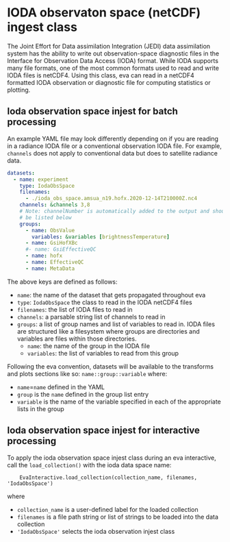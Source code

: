 # IODA observaton space (netCDF) ingest class
The Joint Effort for Data assimilation Integration (JEDI) data assimilation system has the ability to write out observation-space diagnostic files in the Interface for Observation Data Access (IODA) format. While IODA supports many file formats, one of the most common formats used to read and write IODA files is netCDF4. Using this class, eva can read in a netCDF4 formatted IODA observation or diagnostic file for computing statistics or plotting.


## Ioda observation space injest for batch processing

An example YAML file may look differently depending on if you are reading in a radiance IODA file or a conventional observation IODA file. For example, `channels` does not apply to conventional data but does to satellite radiance data.

``` yaml
datasets:
  - name: experiment
    type: IodaObsSpace
    filenames:
      - ./ioda_obs_space.amsua_n19.hofx.2020-12-14T210000Z.nc4
    channels: &channels 3,8
    # Note: channelNumber is automatically added to the output and should not
    # be listed below
    groups:
      - name: ObsValue
        variables: &variables [brightnessTemperature]
      - name: GsiHofXBc
      #- name: GsiEffectiveQC
      - name: hofx
      - name: EffectiveQC
      - name: MetaData
```

The above keys are defined as follows:
- `name`: the name of the dataset that gets propagated throughout eva
- `type`: `IodaObsSpace` the class to read in the IODA netCDF4 files
- `filenames`: the list of IODA files to read in
- `channels`: a parsable string list of channels to read in
- `groups`: a list of group names and list of variables to read in. IODA files are structured like a filesystem where groups are directories and variables are files within those directories.
    - `name`: the name of the group in the IODA file
    - `variables`: the list of variables to read from this group

Following the eva convention, datasets will be available to the transforms and plots sections like so:
`name::group::variable`
where:
- `name`=`name` defined in the YAML
- `group` is the `name` defined in the group list entry
- `variable` is the name of the variable specified in each of the appropriate lists in the group


## Ioda observation space injest for interactive processing

To apply the ioda observation space injest class during an eva interactive, call the `load_collection()` with the ioda data space name:

        EvaInteractive.load_collection(collection_name, filenames, 'IodaObsSpace')

where
  * `collection_name` is a user-defined label for the loaded collection
  * `filenames` is a file path string or list of strings to be loaded into the data collection
  * `'IodaObsSpace'` selects the ioda observation injest class



